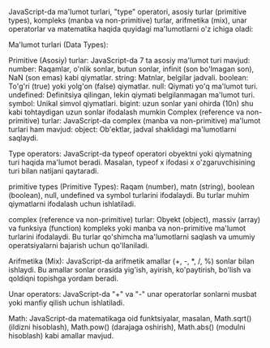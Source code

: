 JavaScript-da ma'lumot turlari, "type" operatori, asosiy turlar (primitive types), kompleks (manba va non-primitive) turlar, arifmetika (mix), unar operatorlar va matematika haqida quyidagi ma'lumotlarni o'z ichiga oladi:

Ma'lumot turlari (Data Types):

Primitive (Asosiy) turlar: JavaScript-da 7 ta asosiy ma'lumot turi mavjud:
number: Raqamlar, o'nlik sonlar, butun sonlar, infinit (son bo'lmagan son), NaN (son emas) kabi qiymatlar.
string: Matnlar, belgilar jadvali.
boolean: To'g'ri (true) yoki yolg'on (false) qiymatlar.
null: Qiymati yo'q ma'lumot turi.
undefined: Definitsiya qilingan, lekin qiymati belgilanmagan ma'lumot turi.
symbol: Unikal simvol qiymatlari.
bigint: uzun sonlar yani ohirda  (10n) shu kabi tohtaydigan uzun sonlar ifodalash mumkin
Complex (reference va non-primitive) turlar: JavaScript-da complex (manba va non-primitive) ma'lumot turlari ham mavjud:
object: Ob'ektlar, jadval shaklidagi ma'lumotlarni saqlaydi.
 
Type operators: JavaScript-da typeof operatori obyektni yoki qiymatning turi haqida ma'lumot beradi. Masalan, typeof x ifodasi x o'zgaruvchisining turi bilan natijani qaytaradi.

 primitive types (Primitive Types): Raqam (number), matn (string), boolean (boolean), null, undefined va symbol turlarini ifodalaydi. Bu turlar muhim qiymatlarni ifodalash uchun ishlatiladi.

complex (reference va non-primitive) turlar: Obyekt (object), massiv (array) va funksiya (function) kompleks yoki manba va non-primitive ma'lumot turlarini ifodalaydi. Bu turlar qo'shimcha ma'lumotlarni saqlash va umumiy operatsiyalarni bajarish uchun qo'llaniladi.

Arifmetika (Mix): JavaScript-da arifmetik amallar (+, -, *, /, %) sonlar bilan ishlaydi. Bu amallar sonlar orasida yig'ish, ayirish, ko'paytirish, bo'lish va qoldiqni topishga yordam beradi.

Unar operators: JavaScript-da "+" va "-" unar operatorlar sonlarni musbat yoki manfiy qilish uchun ishlatiladi.

Math: JavaScript-da matematikaga oid funktsiyalar, masalan, Math.sqrt() (ildizni hisoblash), Math.pow() (darajaga oshirish), Math.abs() (modulni hisoblash) kabi amallar mavjud.